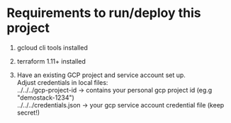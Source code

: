 # Requirements to run/deploy this project

1. gcloud cli tools installed

2. terraform 1.11+ installed

3. Have an existing GCP project and service account set up.  
   Adjust credentials in local files:     
   ../../../gcp-project-id    -> contains your personal gcp project id (eg.g "demostack-1234")  
   ../../../credentials.json  -> your gcp service account credential file (keep secret!)  
     
